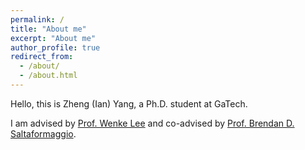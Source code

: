 ```yaml
---
permalink: /
title: "About me"
excerpt: "About me"
author_profile: true
redirect_from: 
  - /about/
  - /about.html
---
```


Hello, this is Zheng (Ian) Yang, a Ph.D. student at GaTech.

I am advised by [Prof. Wenke Lee](https://wenke.gtisc.gatech.edu/) and co-advised by [Prof. Brendan D. Saltaformaggio](https://saltaformaggio.ece.gatech.edu/). 

[//]: <> (My research interests include Web Security, Browser Security and Machine Learning.)
